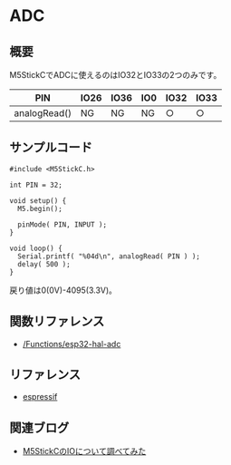 # ADC

## 概要

M5StickCでADCに使えるのはIO32とIO33の2つのみです。

| PIN            | IO26 | IO36 | IO0 | IO32 | IO33 |
|----------------|------|------|-----|------|------|
| analogRead()   | NG   | NG   | NG  | ○    | ○    |

## サンプルコード
```
#include <M5StickC.h>
 
int PIN = 32;
 
void setup() {
  M5.begin();
 
  pinMode( PIN, INPUT );
}
 
void loop() {
  Serial.printf( "%04d\n", analogRead( PIN ) );
  delay( 500 );
}
```

戻り値は0(0V)-4095(3.3V)。

## 関数リファレンス

- [/Functions/esp32-hal-adc](../../Functions/esp32-hal-adc/)

## リファレンス
- [espressif](https://docs.espressif.com/projects/esp-idf/en/latest/api-reference/peripherals/adc.html)

## 関連ブログ

- [M5StickCのIOについて調べてみた](https://lang-ship.com/blog/?p=658)
